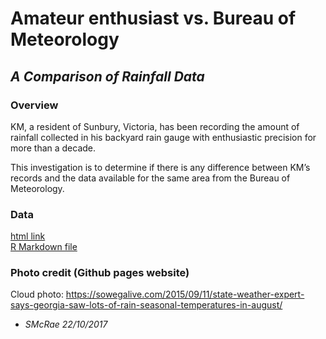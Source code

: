 # Amateur enthusiast vs. Bureau of Meteorology

## _A_ _Comparison_ _of_ _Rainfall_ _Data_


### Overview

KM, a resident of Sunbury, Victoria, has been recording the amount of
rainfall collected in his backyard rain gauge with enthusiastic precision for
more than a decade. 

This investigation is to determine if there is any difference between 
KM’s records and the data available for the same area from the Bureau of Meteorology.

### Data

[html link](https://github.com/slmcrae/rainfall_comparison/blob/master/rainfall_study.html)<br>
[R Markdown file](https://github.com/slmcrae/rainfall_comparison/blob/master/rainfall_study.Rmd)<br>

### Photo credit (Github pages website)
Cloud photo: https://sowegalive.com/2015/09/11/state-weather-expert-says-georgia-saw-lots-of-rain-seasonal-temperatures-in-august/<br>


* _SMcRae_ _22/10/2017_
